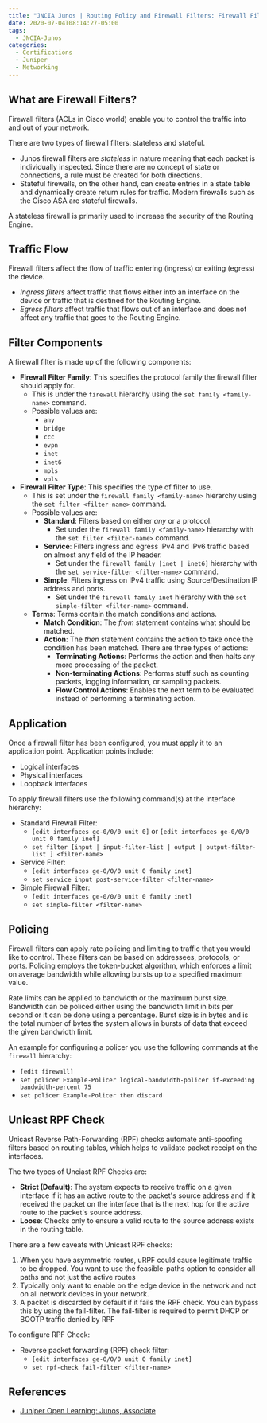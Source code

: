 ```yaml
---
title: "JNCIA Junos | Routing Policy and Firewall Filters: Firewall Filters"
date: 2020-07-04T08:14:27-05:00
tags:
  - JNCIA-Junos
categories:
  - Certifications
  - Juniper
  - Networking
---
```

## What are Firewall Filters?
Firewall filters (ACLs in Cisco world) enable you to control the traffic into and out of your network. 

There are two types of firewall filters: stateless and stateful. 

  * Junos firewall filters are *stateless* in nature meaning that each packet is individually inspected. Since there are no concept of state or connections, a rule must be created for both directions. 
  * Stateful firewalls, on the other hand, can create entries in a state table and dynamically create return rules for traffic. Modern firewalls such as the Cisco ASA are stateful firewalls.

A stateless firewall is primarily used to increase the security of the Routing Engine. 

## Traffic Flow
Firewall filters affect the flow of traffic entering (ingress) or exiting (egress) the device.
  
  * *Ingress filters* affect traffic that flows either into an interface on the device or traffic that is destined for the Routing Engine.
  * *Egress filters* affect traffic that flows out of an interface and does not affect any traffic that goes to the Routing Engine.

## Filter Components
A firewall filter is made up of the following components:

  * **Firewall Filter Family**: This specifies the protocol family the firewall filter should apply for.
    * This is under the `firewall` hierarchy using the `set family <family-name>` command. 
    * Possible values are:
      * `any`
      * `bridge`
      * `ccc`
      * `evpn`
      * `inet`
      * `inet6`
      * `mpls`
      * `vpls`
  * **Firewall Filter Type**: This specifies the type of filter to use.
    * This is set under the `firewall family <family-name>` hierarchy using the `set filter <filter-name>` command.
    * Possible values are:
      * **Standard**: Filters based on either *any* or a protocol.
        * Set under the `firewall family <family-name>` hierarchy with the `set filter <filter-name>` command.
      * **Service**: Filters ingress and egress IPv4 and IPv6 traffic based on almost any field of the IP header.
        * Set under the `firewall family [inet | inet6]` hierarchy with the `set service-filter <filter-name>` command.
      * **Simple**: Filters ingress on IPv4 traffic using Source/Destination IP address and ports.
        * Set under the `firewall family inet` hierarchy with the `set simple-filter <filter-name>` command.
    * **Terms**: Terms contain the match conditions and actions.
      * **Match Condition**: The *from* statement contains what should be matched. 
      * **Action**: The *then* statement contains the action to take once the condition has been matched. There are three types of actions:
        * **Terminating Actions**: Performs the action and then halts any more processing of the packet.
        * **Non-terminating Actions**: Performs stuff such as counting packets, logging information, or sampling packets.
        * **Flow Control Actions**: Enables the next term to be evaluated instead of performing a terminating action.

## Application
Once a firewall filter has been configured, you must apply it to an application point. Application points include:

  * Logical interfaces
  * Physical interfaces
  * Loopback interfaces

To apply firewall filters use the following command(s) at the interface hierarchy:

  * Standard Firewall Filter:
    * `[edit interfaces ge-0/0/0 unit 0]` or `[edit interfaces ge-0/0/0 unit 0 family inet]`
    * `set filter [input | input-filter-list | output | output-filter-list ] <filter-name>`    
  * Service Filter:
    * `[edit interfaces ge-0/0/0 unit 0 family inet]`
    * `set service input post-service-filter <filter-name>`
  * Simple Firewall Filter:
    * `[edit interfaces ge-0/0/0 unit 0 family inet]`
    * `set simple-filter <filter-name>`

## Policing

Firewall filters can apply rate policing and limiting to traffic that you would like to control. These filters can be based on addressees, protocols, or ports. Policing employs the token-bucket algorithm, which enforces a limit on average bandwidth while allowing bursts up to a specified maximum value. 

Rate limits can be applied to bandwidth or the maximum burst size. Bandwidth can be policed either using the bandwidth limit in bits per second or it can be done using a percentage. Burst size is in bytes and is the total number of bytes the system allows in bursts of data that exceed the given bandwidth limit.

An example for configuring a policer you use the following commands at the `firewall` hierarchy:

  * `[edit firewall]`
  * `set policer Example-Policer logical-bandwidth-policer if-exceeding bandwidth-percent 75`
  * `set policer Example-Policer then discard`  

## Unicast RPF Check
Unicast Reverse Path-Forwarding (RPF) checks automate anti-spoofing filters based on routing tables, which helps to validate packet receipt on the interfaces.

The two types of Unciast RPF Checks are:
  * **Strict (Default)**: The system expects to receive traffic on a given interface if it has an active route to the packet's source address and if it received the packet on the interface that is the next hop for the active route to the packet's source address.
  * **Loose**: Checks only to ensure a valid route to the source address exists in the routing table.

There are a few caveats with Unicast RPF checks: 

  1. When you have asymmetric routes, uRPF could cause legitimate traffic to be dropped. You want to use the feasible-paths option to consider all paths and not just the active routes
  2. Typically only want to enable on the edge device in the network and not on all network devices in your network.
  3. A packet is discarded by default if it fails the RPF check. You can bypass this by using the fail-filter. The fail-filter is required to permit DHCP or BOOTP traffic denied by RPF
 
To configure RPF Check:
  * Reverse packet forwarding (RPF) check filter:
    * `[edit interfaces ge-0/0/0 unit 0 family inet]`
    * `set rpf-check fail-filter <filter-name>`
	
## References
  * [Juniper Open Learning: Junos, Associate](https://cloud.contentraven.com/junosgenius/learningpath-detail/1004/3/0/1)

